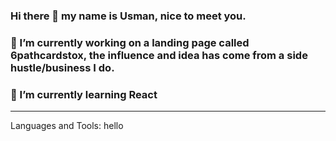 ### Hi there 👋 my name is Usman, nice to meet you. 

### 🔭 I’m currently working on a landing page called 6pathcardstox, the influence and idea has come from a side hustle/business I do. 
### 🌱 I’m currently learning React


---

Languages and Tools:
<span>hello</span>
<!--
**MohammedUsman-hub/MohammedUsman-hub** is a ✨ _special_ ✨ repository because its `README.md` (this file) appears on your GitHub profile.

Here are some ideas to get you started:
### 📫 How to reach me: usman_dev23@outlook.com
### ⚡ Fun fact: I do bjj

- 👯 I’m looking to collaborate on ...
- 🤔 I’m looking for help with ...
- 💬 Ask me about ...
-->
